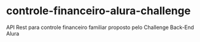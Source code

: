 # controle-financeiro-alura-challenge
API Rest para controle financeiro familiar proposto pelo Challenge Back-End Alura
